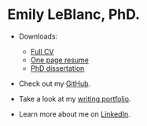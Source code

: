 # Emily LeBlanc, PhD.


* Downloads:

  * [Full CV](/docs/LeBlanc_full_CV_2023.pdf)
  * [One page resume](docs/LeBlanc_resume_2023.pdf)
  * [PhD dissertation](docs/dissertation-full.pdf)


* Check out my [GitHub](https://github.com/eleblanc-ai/).


* Take a look at my [writing portfolio](https://github.com/eleblanc-ai/writing-portfolio).
 

<!--* Visit my [technical writing blog](https://eleblanc.dev/).-->


* Learn more about me on [LinkedIn](https://www.linkedin.com/in/eleblanc-ai).


